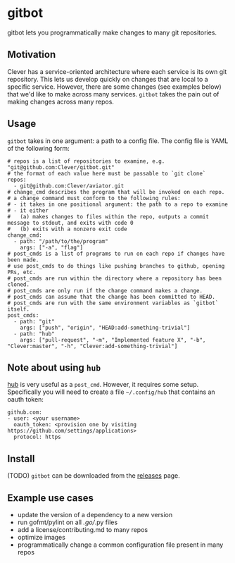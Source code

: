 # gitbot

gitbot lets you programmatically make changes to many git repositories.

## Motivation

Clever has a service-oriented architecture where each service is its own git repository.
This lets us develop quickly on changes that are local to a specific service.
However, there are some changes (see examples below) that we'd like to make across many services.
`gitbot` takes the pain out of making changes across many repos.

## Usage

`gitbot` takes in one argument: a path to a config file.
The config file is YAML of the following form:

```
# repos is a list of repositories to examine, e.g. "git@github.com:Clever/gitbot.git"
# the format of each value here must be passable to `git clone`
repos:
  - git@github.com:Clever/aviator.git
# change_cmd describes the program that will be invoked on each repo.
# a change command must conform to the following rules:
# - it takes in one positional argument: the path to a repo to examine
# - it either
#   (a) makes changes to files within the repo, outputs a commit message to stdout, and exits with code 0
#   (b) exits with a nonzero exit code
change_cmd:
  - path: "/path/to/the/program"
    args: ["-a", "flag"]
# post_cmds is a list of programs to run on each repo if changes have been made.
# use post_cmds to do things like pushing branches to github, opening PRs, etc.
# post_cmds are run within the directory where a repository has been cloned.
# post_cmds are only run if the change command makes a change.
# post_cmds can assume that the change has been committed to HEAD.
# post_cmds are run with the same environment variables as `gitbot` itself.
post_cmds:
  - path: "git"
    args: ["push", "origin", "HEAD:add-something-trivial"]
  - path: "hub"
    args: ["pull-request", "-m", "Implemented feature X", "-b", "Clever:master", "-h", "Clever:add-something-trivial"]
```

## Note about using `hub`

[hub](https://github.com/github/hub) is very useful as a `post_cmd`.
However, it requires some setup.
Specifically you will need to create a file `~/.config/hub` that contains an oauth token:

```
github.com:
- user: <your username>
  oauth_token: <provision one by visiting https://github.com/settings/applications>
  protocol: https
```

## Install

(TODO) `gitbot` can be downloaded from the [releases]() page.

## Example use cases

- update the version of a dependency to a new version
- run gofmt/pylint on all *.go/*.py files
- add a license/contributing.md to many repos
- optimize images
- programmatically change a common configuration file present in many repos
